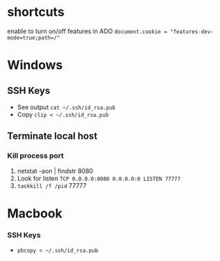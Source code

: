 # shortcuts
enable to turn on/off features in ADO
`document.cookie = "features-dev-mode=true;path=/"`

# Windows

## SSH Keys
* See output `cat ~/.ssh/id_rsa.pub`
* Copy `clip < ~/.ssh/id_rsa.pub`

## Terminate local host

### Kill process port
1. netstat -aon | findstr 8080
2. Look for listen `TCP 0.0.0.0:8080 0.0.0.0:0 LISTEN 77777`
3. `taskkill /f /pid` 77777


# Macbook

### SSH Keys
* `pbcopy < ~/.ssh/id_rsa.pub`

